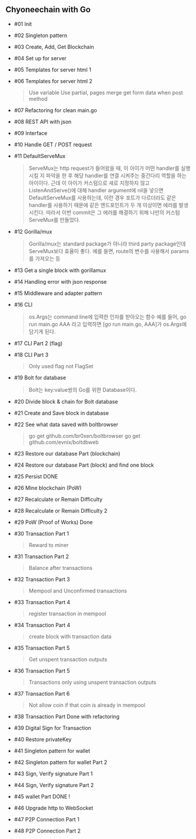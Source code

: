 ## Chyoneechain with Go

- #01 Init

- #02 Singleton pattern

- #03 Create, Add, Get Blockchain

- #04 Set up for server

- #05 Templates for server html 1

- #06 Templates for server html 2

  > Use variable
  > Use partial, pages merge
  > get form data when post method

- #07 Refactoring for clean main.go

- #08 REST API with json

- #09 Interface

- #10 Handle GET / POST request

- #11 DefaultServeMux

  > ServeMux는 http request가 들어왔을 때, 이 아이가 어떤 handler를 실행시킬 지 파악을 한 후
  > 해당 handler를 연결 시켜주는 중간다리 역할을 하는 아이이다. 근데 이 아이가 커스텀으로 새로 지정하지 않고
  > ListenAndServe()에 대해 handler argument에 nil을 넣으면 DefaultServeMux를 사용하는데,
  > 이런 경우 포트가 다르더라도 같은 handler를 사용하기 때문에 같은 엔드포인트가 두 개 이상이면 에러를 발생시킨다.
  > 따라서 이번 commit은 그 에러를 해결하기 위해 나만의 커스텀 ServeMux를 만들었다.

- #12 Gorilla/mux

  > Gorilla/mux는 standard package가 아니라 third party package인데
  > ServeMux보다 효율이 좋다. 예를 들면, route의 변수를 사용해서 params를 가져오는 등

- #13 Get a single block with gorillamux

- #14 Handling error with json response

- #15 Middleware and adapter pattern

- #16 CLI

  > os.Args는 command line에 입력한 인자를 받아오는 함수 예를 들어,
  > go run main.go AAA 라고 입력하면 [go run main.go, AAA]가 os.Args에 담기게 된다.

- #17 CLI Part 2 (flag)

- #18 CLI Part 3

  > Only used flag not FlagSet

- #19 Bolt for database

  > Bolt는 key:value쌍의 Go를 위한 Database이다.

- #20 Divide block & chain for Bolt database

- #21 Create and Save block in database

- #22 See what data saved with boltbrowser

  > go get github.com/br0xen/boltbrowser
  > go get github.com/evnix/boltdbweb

- #23 Restore our database Part (blockchain)

- #24 Restore our database Part (block) and find one block

- #25 Persist DONE

- #26 Mine blockchain (PoW)

- #27 Recalculate or Remain Difficulty

- #28 Recalculate or Remain Difficulty 2

- #29 PoW (Proof of Works) Done

- #30 Transaction Part 1

  > Reward to miner

- #31 Transaction Part 2

  > Balance after transactions

- #32 Transaction Part 3

  > Mempool and Unconfirmed transactions

- #33 Transaction Part 4

  > register transaction in mempool

- #34 Transaction Part 4

  > create block with transaction data

- #35 Transaction Part 5

  > Get unspent transaction outputs

- #36 Transaction Part 5

  > Transactions only using unspent transaction outputs

- #37 Transaction Part 6

  > Not allow coin if that coin is already in mempool

- #38 Transaction Part Done with refactoring

- #39 Digital Sign for Transaction

- #40 Restore privateKey

- #41 Singleton pattern for wallet

- #42 Singleton pattern for wallet Part 2

- #43 Sign, Verify signature Part 1

- #44 Sign, Verify signature Part 2

- #45 wallet Part DONE !

- #46 Upgrade http to WebSocket

- #47 P2P Connection Part 1

- #48 P2P Connection Part 2
